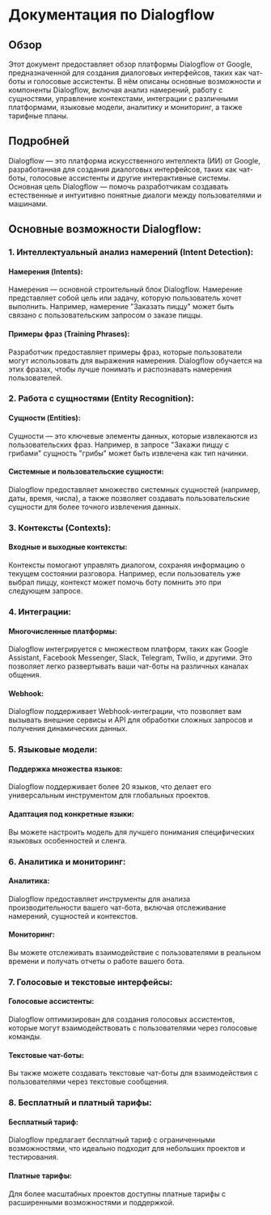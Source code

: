# Документация по Dialogflow

## Обзор

Этот документ предоставляет обзор платформы Dialogflow от Google, предназначенной для создания диалоговых интерфейсов, таких как чат-боты и голосовые ассистенты. В нём описаны основные возможности и компоненты Dialogflow, включая анализ намерений, работу с сущностями, управление контекстами, интеграции с различными платформами, языковые модели, аналитику и мониторинг, а также тарифные планы.

## Подробней

Dialogflow — это платформа искусственного интеллекта (ИИ) от Google, разработанная для создания диалоговых интерфейсов, таких как чат-боты, голосовые ассистенты и другие интерактивные системы. Основная цель Dialogflow — помочь разработчикам создавать естественные и интуитивно понятные диалоги между пользователями и машинами.

## Основные возможности Dialogflow:

### 1. Интеллектуальный анализ намерений (Intent Detection):

#### Намерения (Intents):

Намерения — основной строительный блок Dialogflow. Намерение представляет собой цель или задачу, которую пользователь хочет выполнить. Например, намерение "Заказать пиццу" может быть связано с пользовательским запросом о заказе пиццы.

#### Примеры фраз (Training Phrases):

Разработчик предоставляет примеры фраз, которые пользователи могут использовать для выражения намерения. Dialogflow обучается на этих фразах, чтобы лучше понимать и распознавать намерения пользователей.

### 2. Работа с сущностями (Entity Recognition):

#### Сущности (Entities):

Сущности — это ключевые элементы данных, которые извлекаются из пользовательских фраз. Например, в запросе "Закажи пиццу с грибами" сущность "грибы" может быть извлечена как тип начинки.

#### Системные и пользовательские сущности:

Dialogflow предоставляет множество системных сущностей (например, даты, время, числа), а также позволяет создавать пользовательские сущности для более точного извлечения данных.

### 3. Контексты (Contexts):

#### Входные и выходные контексты:

Контексты помогают управлять диалогом, сохраняя информацию о текущем состоянии разговора. Например, если пользователь уже выбрал пиццу, контекст может помочь боту помнить это при следующем запросе.

### 4. Интеграции:

#### Многочисленные платформы:

Dialogflow интегрируется с множеством платформ, таких как Google Assistant, Facebook Messenger, Slack, Telegram, Twilio, и другими. Это позволяет легко развертывать ваши чат-боты на различных каналах общения.

#### Webhook:

Dialogflow поддерживает Webhook-интеграции, что позволяет вам вызывать внешние сервисы и API для обработки сложных запросов и получения динамических данных.

### 5. Языковые модели:

#### Поддержка множества языков:

Dialogflow поддерживает более 20 языков, что делает его универсальным инструментом для глобальных проектов.

#### Адаптация под конкретные языки:

Вы можете настроить модель для лучшего понимания специфических языковых особенностей и сленга.

### 6. Аналитика и мониторинг:

#### Аналитика:

Dialogflow предоставляет инструменты для анализа производительности вашего чат-бота, включая отслеживание намерений, сущностей и контекстов.

#### Мониторинг:

Вы можете отслеживать взаимодействие с пользователями в реальном времени и получать отчеты о работе вашего бота.

### 7. Голосовые и текстовые интерфейсы:

#### Голосовые ассистенты:

Dialogflow оптимизирован для создания голосовых ассистентов, которые могут взаимодействовать с пользователями через голосовые команды.

#### Текстовые чат-боты:

Вы также можете создавать текстовые чат-боты для взаимодействия с пользователями через текстовые сообщения.

### 8. Бесплатный и платный тарифы:

#### Бесплатный тариф:

Dialogflow предлагает бесплатный тариф с ограниченными возможностями, что идеально подходит для небольших проектов и тестирования.

#### Платные тарифы:

Для более масштабных проектов доступны платные тарифы с расширенными возможностями и поддержкой.